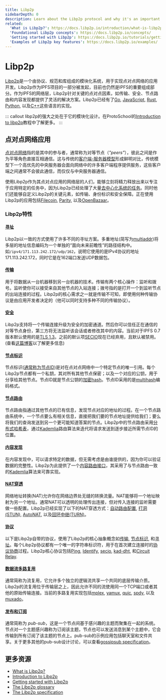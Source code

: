 ```yaml
---
title: Libp2p
sidebarDepth: 0
description: Learn about the Libp2p protocol and why it's an important ingredient in how IPFS works.
related:
  'What is Libp2p?': https://docs.libp2p.io/introduction/what-is-libp2p/
  'Foundational Libp2p concepts': https://docs.libp2p.io/concepts/
  'Getting started with Libp2p': https://docs.libp2p.io/tutorials/getting-started/
  'Examples of Libp2p key features': https://docs.libp2p.io/examples/
---
```


# Libp2p

[Libp2p](https://libp2p.io/)是一个由协议、规范和库组成的模块化系统，用于实现点对点网络的应用开发。Libp2p作为IPFS项目的一部分被发起，目前也仍然是IPFS的重要组成部分。作为IPFS的网络层，Libp2p针对关键的点对点因素，如传输、安全、节点路由和内容发现都提供了灵活的解决方案。Libp2p已经有了[Go](https://github.com/libp2p/go-libp2p), [JavaScript](https://github.com/libp2p/js-libp2p), [Rust](https://github.com/libp2p/rust-libp2p), [Python](https://github.com/libp2p/py-libp2p), 以及[C++](https://github.com/soramitsu/libp2p)这些语言的实现。

::: callout
libp2p的强大之处在于它的模块化设计。在ProtoSchool的[Introduction to libp2p](https://proto.school/introduction-to-libp2p)教程中了解更多。
:::

## 点对点网络应用

[点对点网络](https://docs.libp2p.io/reference/glossary/#peer-to-peer-p2p)指的是其中的参与者，通常称为对等节点（_"peers"_），彼此之间是作为平等角色直接互相通信。这与传统的[客户端-服务器模型](https://docs.libp2p.io/reference/glossary/#client-server)形成鲜明对比，传统模型下一个高优先的中央服务器会面向网络中的许多客户端程序提供服务，这些客户端之间通常不会彼此通信，而仅仅与中央服务器通信。

使用Libp2p作为其点对点应用的网络层的人们，能够立刻将精力释放出来以专注于应用特定的任务中，因为Libp2p已经处理了大量[去中心化系统的任务](https://hub.packtpub.com/libp2p-the-modular-p2p-network-stack-by-ipfs-for-better-decentralized-computing/)。同时他们还能够自定义Libp2p的关键元素，如传输、身份标识和安全保障。正在使用Libp2p的应用包括[Filecoin](https://filecoin.io/), [Parity](https://www.parity.io/why-libp2p/), 以及[OpenBazaar](https://www.openbazaar.org/)。

### Libp2p特性

#### [寻址](https://docs.libp2p.io/concepts/addressing/)

Libp2p以一致的方式使用了许多不同的寻址方案。多重地址(简写为[multiaddr](https://github.com/multiformats/multiaddr))将多层的地址信息编码为一个单独的“面向未来前瞻性”的路径结构中。如`/ipv4/171.113.242.172/udp/162`，说明它使用的是IPv4协议的地址171.113.242.172，同时它是在162端口发送UDP数据包。

#### [传输](https://docs.libp2p.io/concepts/transport/)

用于将数据从一台机器移到另一台机器的技术。传输有两个核心操作：监听和拨号。监听使你可以接受来自其他节点的入站连接；拨号指的是打开一个到监听节点的出站连接的过程。Libp2p的核心需求之一就是传输不可知，即使用何种传输协议是由应用开发者决定的（他可以同时支持多种不同的传输协议）。

#### [安全](https://docs.libp2p.io/introduction/what-is-libp2p/#security)

Libp2p支持将一个传输连接升级为安全的加密通道。然后你可以信任正在通信的对等节点身份，第三方将无法监听该会话或者修改其中的内容。当前对于IPFS 0.7版本默认使用的是[TLS 1.3](https://www.ietf.org/blog/tls13/)。之前的默认项[SECIO](https://docs.libp2p.io/concepts/secure-comms/)现在已经弃用，且默认被禁用。(查看[这篇博客](https://blog.ipfs.io/2020-08-07-deprecating-secio/)以了解更多信息)

#### [节点标识](https://docs.libp2p.io/concepts/peer-id/)

节点标识([通常称为节点ID](https://docs.libp2p.io/reference/glossary/#peerid))是对在点对点网络中一个特定节点的唯一引用。每个Libp2p节点都有一个私钥，其对所有其他节点保密；以及一个对应的公钥，用于分享给其他节点。节点ID就是节点公钥的[加密hash](https://en.wikipedia.org/wiki/Cryptographic_hash_function)。节点ID采用的是[multihash](https://docs.libp2p.io/reference/glossary/#multihash)编码格式。

#### [节点路由](https://docs.libp2p.io/introduction/what-is-libp2p/#peer-routing)

节点路由指通过其他节点的已有信息，发现节点对应的地址的过程。在一个节点路由系统中，一个节点要么有相关信息，直接把我们要的节点地址提供给我们；要么将我们的查询发送到另一个更可能知道答案的节点。Libp2p中的节点路由采用[分布式哈希表](https://docs.libp2p.io/reference/glossary/#dht)，通过[Kademlia](https://en.wikipedia.org/wiki/Kademlia)路由算法来迭代将请求发送到逐步接近所需节点ID的位置。

#### [内容发现](https://docs.libp2p.io/introduction/what-is-libp2p/#content-discovery)

在内容发现中，可以请求特定的数据，但无需考虑是由谁提供的，因为你可以验证数据的完整性。Libp2p为此提供了一个[内容路由接口](https://github.com/libp2p/interface-content-routing)，其采用了与节点路由一致的[Kademlia](https://en.wikipedia.org/wiki/Kademlia)算法来可靠实现。

#### [NAT穿透](https://docs.libp2p.io/concepts/nat/)

网络地址转换(NAT)允许你在网络边界处无缝的转换流量。NAT能够将一个地址映射为另一个地址。通常NAT可以透明的处理传出连接，但对传入连接的监听需要做一些配置。Libp2p已经实现了以下的NAT穿透方式：[自动路由配置](https://docs.libp2p.io/concepts/nat/#automatic-router-configuration), [打洞(STUN)](https://docs.libp2p.io/concepts/nat/#hole-punching-stun), [AutoNAT](https://docs.libp2p.io/concepts/nat/#autonat), 以及[回环中继(TURN)](https://docs.libp2p.io/concepts/nat/#circuit-relay-turn)。

#### [协议](https://docs.libp2p.io/concepts/protocols/)

以下是Libp2p自带的协议，使用了Libp2p的核心抽象概念如[传输](https://docs.libp2p.io/concepts/transport/), [节点标识](https://docs.libp2p.io/concepts/peer-id/), 和[寻址](https://docs.libp2p.io/concepts/addressing/)。每个Libp2p协议都有一个唯一的字符串标识符，用于在首次建立连接时的[协议协商](https://docs.libp2p.io/concepts/protocols/#protocol-negotiation)过程。Libp2p核心协议包括[Ping](https://docs.libp2p.io/concepts/protocols/#ping), [Identify](https://docs.libp2p.io/concepts/protocols/#identify), [secio](https://docs.libp2p.io/concepts/protocols/#secio), [kad-dht](https://docs.libp2p.io/concepts/protocols/#kad-dht), 和[Circuit Relay](https://docs.libp2p.io/concepts/protocols/#circuit-relay).

#### [数据流多路复用](https://docs.libp2p.io/concepts/stream-multiplexing/)

通常简称为流复用，它允许多个独立的逻辑流共享一个共同的底层传输介质。Libp2p的流复用位于传输层之上，因此允许不同的流使用同一个TCP端口或者其他的原始传输连接。当前的多路复用实现包括[mplex](https://docs.libp2p.io/concepts/stream-multiplexing/#mplex), [yamux](https://docs.libp2p.io/concepts/stream-multiplexing/#yamux), [quic](https://docs.libp2p.io/concepts/stream-multiplexing/#quic), [spdy](https://docs.libp2p.io/concepts/stream-multiplexing/#spdy), 以及[muxado](https://docs.libp2p.io/concepts/stream-multiplexing/#muxado)。

#### [发布和订阅](https://docs.libp2p.io/concepts/publish-subscribe/)

通常简称为 _pub-sub_，这是一个节点间基于感兴趣的主题而聚集在一起的系统。节点对一个主题感兴趣称为订阅该主题，节点也可以发送消息到某个主题中，它会传输到所有订阅了该主题的节点上。pub-sub的示例应用包括聊天室和文件共享。关于更多其他的pub-sub设计讨论，可以查看[gossipsub specification](https://github.com/libp2p/specs/blob/master/pubsub/gossipsub/README.md)。

## 更多资源

- [What is Libp2p?](https://docs.libp2p.io/introduction/what-is-libp2p/)
- [Introduction to Libp2p](https://www.youtube.com/embed/CRe_oDtfRLw)
- [Getting started with Libp2p](https://docs.libp2p.io/tutorials/getting-started/)
- [The Libp2p glossary](https://docs.libp2p.io/reference/glossary/)
- [The Libp2p specification](https://github.com/libp2p/specs)
